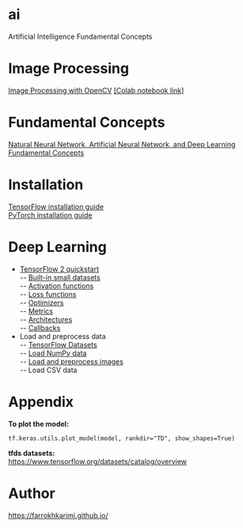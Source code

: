# ai
Artificial Intelligence Fundamental Concepts

# Image Processing
[Image Processing with OpenCV](https://github.com/farrokhkarimi/OpenCV) [[Colab notebook link]](https://colab.research.google.com/github/farrokhkarimi/OpenCV/blob/master/Getting_Started_with_OpenCV.ipynb)

# Fundamental Concepts
[Natural Neural Network, Artificial Neural Network, and Deep Learning Fundamental Concepts](https://www.slideshare.net/FarrokhKarimi/deeplearningpdf-252552733)

# Installation
[TensorFlow installation guide](https://www.tensorflow.org/install)  
[PyTorch installation guide](https://pytorch.org/get-started/locally/)

# Deep Learning
- [TensorFlow 2 quickstart](https://colab.research.google.com/github/tensorflow/docs/blob/master/site/en/tutorials/quickstart/beginner.ipynb)  
-- [Built-in small datasets](https://keras.io/api/datasets/)  
-- [Activation functions](https://keras.io/api/layers/activations/)  
-- [Loss functions](https://keras.io/api/losses/)  
-- [Optimizers](https://keras.io/api/optimizers/)  
-- [Metrics](https://keras.io/api/metrics/)  
-- [Architectures](https://keras.io/api/applications/)  
-- [Callbacks](https://keras.io/api/callbacks/)  
- Load and preprocess data  
-- [TensorFlow Datasets](https://colab.research.google.com/github/tensorflow/datasets/blob/master/docs/overview.ipynb)  
-- [Load NumPy data](https://colab.research.google.com/github/tensorflow/docs/blob/master/site/en/tutorials/load_data/numpy.ipynb)  
-- [Load and preprocess images](https://colab.research.google.com/github/tensorflow/docs/blob/master/site/en/tutorials/load_data/images.ipynb)  
-- Load CSV data

# Appendix
**To plot the model:**
```python3
tf.keras.utils.plot_model(model, rankdir="TD", show_shapes=True)
```

**tfds datasets:**  
https://www.tensorflow.org/datasets/catalog/overview

# Author
https://farrokhkarimi.github.io/
